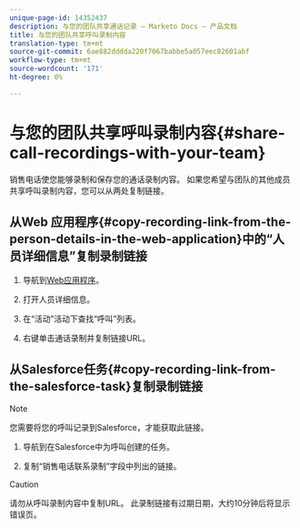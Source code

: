 ```yaml
---
unique-page-id: 14352437
description: 与您的团队共享通话记录 — Marketo Docs — 产品文档
title: 与您的团队共享呼叫录制内容
translation-type: tm+mt
source-git-commit: 6ae882dddda220f7067babbe5a057eec82601abf
workflow-type: tm+mt
source-wordcount: '171'
ht-degree: 0%

---
```



# 与您的团队共享呼叫录制内容{#share-call-recordings-with-your-team}

销售电话使您能够录制和保存您的通话录制内容。 如果您希望与团队的其他成员共享呼叫录制内容，您可以从两处复制链接。

## 从Web 应用程序{#copy-recording-link-from-the-person-details-in-the-web-application}中的“人员详细信息”复制录制链接

1. 导航到[Web应用程序](https://toutapp.com/login)。

1. 打开人员详细信息。

1. 在“活动”活动下查找“呼叫”列表。

1. 右键单击通话录制并复制链接URL。

## 从Salesforce任务{#copy-recording-link-from-the-salesforce-task}复制录制链接

>[!NOTE]
>
>您需要将您的呼叫记录到Salesforce，才能获取此链接。

1. 导航到在Salesforce中为呼叫创建的任务。

1. 复制“销售电话联系录制”字段中列出的链接。

>[!CAUTION]
>
>请勿从呼叫录制内容中复制URL。 此录制链接有过期日期，大约10分钟后将显示错误页。
